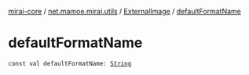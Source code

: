 [mirai-core](../../index.md) / [net.mamoe.mirai.utils](../index.md) / [ExternalImage](index.md) / [defaultFormatName](./default-format-name.md)

# defaultFormatName

`const val defaultFormatName: `[`String`](https://kotlinlang.org/api/latest/jvm/stdlib/kotlin/-string/index.html)